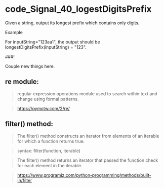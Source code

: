 # code_Signal_40_logestDigitsPrefix

Given a string, output its longest prefix which contains only digits.

Example

For inputString="123aa1", the output should be
longestDigitsPrefix(inputString) = "123".

###!

Couple new things here.

## re module: 

>regular expression operations module
>used to search within text and change using formal patterns. 

>https://pymotw.com/2/re/

## filter() method: 
>The filter() method constructs an iterator from elements of an iterable for which a function returns true.

>syntax: filter(function, iterable)

>The filter() method returns an iterator that passed the function check for each element in the iterable.

>https://www.programiz.com/python-programming/methods/built-in/filter
